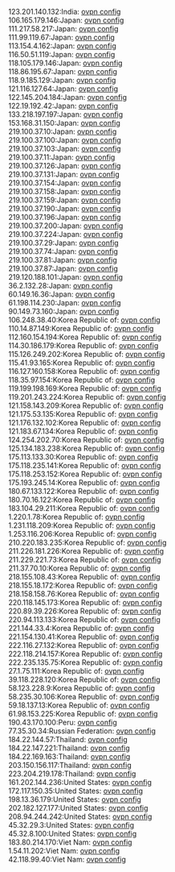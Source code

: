 123.201.140.132:India: [ovpn config](vpn/123_201_140_132.ovpn)  
106.165.179.146:Japan: [ovpn config](vpn/106_165_179_146.ovpn)  
111.217.58.217:Japan: [ovpn config](vpn/111_217_58_217.ovpn)  
111.99.119.67:Japan: [ovpn config](vpn/111_99_119_67.ovpn)  
113.154.4.162:Japan: [ovpn config](vpn/113_154_4_162.ovpn)  
116.50.51.119:Japan: [ovpn config](vpn/116_50_51_119.ovpn)  
118.105.179.146:Japan: [ovpn config](vpn/118_105_179_146.ovpn)  
118.86.195.67:Japan: [ovpn config](vpn/118_86_195_67.ovpn)  
118.9.185.129:Japan: [ovpn config](vpn/118_9_185_129.ovpn)  
121.116.127.64:Japan: [ovpn config](vpn/121_116_127_64.ovpn)  
122.145.204.184:Japan: [ovpn config](vpn/122_145_204_184.ovpn)  
122.19.192.42:Japan: [ovpn config](vpn/122_19_192_42.ovpn)  
133.218.197.197:Japan: [ovpn config](vpn/133_218_197_197.ovpn)  
153.168.31.150:Japan: [ovpn config](vpn/153_168_31_150.ovpn)  
219.100.37.10:Japan: [ovpn config](vpn/219_100_37_10.ovpn)  
219.100.37.100:Japan: [ovpn config](vpn/219_100_37_100.ovpn)  
219.100.37.103:Japan: [ovpn config](vpn/219_100_37_103.ovpn)  
219.100.37.11:Japan: [ovpn config](vpn/219_100_37_11.ovpn)  
219.100.37.126:Japan: [ovpn config](vpn/219_100_37_126.ovpn)  
219.100.37.131:Japan: [ovpn config](vpn/219_100_37_131.ovpn)  
219.100.37.154:Japan: [ovpn config](vpn/219_100_37_154.ovpn)  
219.100.37.158:Japan: [ovpn config](vpn/219_100_37_158.ovpn)  
219.100.37.159:Japan: [ovpn config](vpn/219_100_37_159.ovpn)  
219.100.37.190:Japan: [ovpn config](vpn/219_100_37_190.ovpn)  
219.100.37.196:Japan: [ovpn config](vpn/219_100_37_196.ovpn)  
219.100.37.200:Japan: [ovpn config](vpn/219_100_37_200.ovpn)  
219.100.37.224:Japan: [ovpn config](vpn/219_100_37_224.ovpn)  
219.100.37.29:Japan: [ovpn config](vpn/219_100_37_29.ovpn)  
219.100.37.74:Japan: [ovpn config](vpn/219_100_37_74.ovpn)  
219.100.37.81:Japan: [ovpn config](vpn/219_100_37_81.ovpn)  
219.100.37.87:Japan: [ovpn config](vpn/219_100_37_87.ovpn)  
219.120.188.101:Japan: [ovpn config](vpn/219_120_188_101.ovpn)  
36.2.132.28:Japan: [ovpn config](vpn/36_2_132_28.ovpn)  
60.149.16.36:Japan: [ovpn config](vpn/60_149_16_36.ovpn)  
61.198.114.230:Japan: [ovpn config](vpn/61_198_114_230.ovpn)  
90.149.73.160:Japan: [ovpn config](vpn/90_149_73_160.ovpn)  
106.248.38.40:Korea Republic of: [ovpn config](vpn/106_248_38_40.ovpn)  
110.14.87.149:Korea Republic of: [ovpn config](vpn/110_14_87_149.ovpn)  
112.160.154.194:Korea Republic of: [ovpn config](vpn/112_160_154_194.ovpn)  
114.30.186.179:Korea Republic of: [ovpn config](vpn/114_30_186_179.ovpn)  
115.126.249.202:Korea Republic of: [ovpn config](vpn/115_126_249_202.ovpn)  
115.41.93.165:Korea Republic of: [ovpn config](vpn/115_41_93_165.ovpn)  
116.127.160.158:Korea Republic of: [ovpn config](vpn/116_127_160_158.ovpn)  
118.35.97.154:Korea Republic of: [ovpn config](vpn/118_35_97_154.ovpn)  
119.199.198.169:Korea Republic of: [ovpn config](vpn/119_199_198_169.ovpn)  
119.201.243.224:Korea Republic of: [ovpn config](vpn/119_201_243_224.ovpn)  
121.158.143.209:Korea Republic of: [ovpn config](vpn/121_158_143_209.ovpn)  
121.175.53.135:Korea Republic of: [ovpn config](vpn/121_175_53_135.ovpn)  
121.176.132.102:Korea Republic of: [ovpn config](vpn/121_176_132_102.ovpn)  
121.183.67.134:Korea Republic of: [ovpn config](vpn/121_183_67_134.ovpn)  
124.254.202.70:Korea Republic of: [ovpn config](vpn/124_254_202_70.ovpn)  
125.134.183.238:Korea Republic of: [ovpn config](vpn/125_134_183_238.ovpn)  
175.113.133.30:Korea Republic of: [ovpn config](vpn/175_113_133_30.ovpn)  
175.118.235.141:Korea Republic of: [ovpn config](vpn/175_118_235_141.ovpn)  
175.118.253.152:Korea Republic of: [ovpn config](vpn/175_118_253_152.ovpn)  
175.193.245.14:Korea Republic of: [ovpn config](vpn/175_193_245_14.ovpn)  
180.67.133.122:Korea Republic of: [ovpn config](vpn/180_67_133_122.ovpn)  
180.70.16.122:Korea Republic of: [ovpn config](vpn/180_70_16_122.ovpn)  
183.104.29.211:Korea Republic of: [ovpn config](vpn/183_104_29_211.ovpn)  
1.220.1.78:Korea Republic of: [ovpn config](vpn/1_220_1_78.ovpn)  
1.231.118.209:Korea Republic of: [ovpn config](vpn/1_231_118_209.ovpn)  
1.253.116.206:Korea Republic of: [ovpn config](vpn/1_253_116_206.ovpn)  
210.220.183.235:Korea Republic of: [ovpn config](vpn/210_220_183_235.ovpn)  
211.226.181.226:Korea Republic of: [ovpn config](vpn/211_226_181_226.ovpn)  
211.229.221.73:Korea Republic of: [ovpn config](vpn/211_229_221_73.ovpn)  
211.37.70.10:Korea Republic of: [ovpn config](vpn/211_37_70_10.ovpn)  
218.155.108.43:Korea Republic of: [ovpn config](vpn/218_155_108_43.ovpn)  
218.155.18.172:Korea Republic of: [ovpn config](vpn/218_155_18_172.ovpn)  
218.158.158.76:Korea Republic of: [ovpn config](vpn/218_158_158_76.ovpn)  
220.118.145.173:Korea Republic of: [ovpn config](vpn/220_118_145_173.ovpn)  
220.89.39.226:Korea Republic of: [ovpn config](vpn/220_89_39_226.ovpn)  
220.94.113.133:Korea Republic of: [ovpn config](vpn/220_94_113_133.ovpn)  
221.144.33.4:Korea Republic of: [ovpn config](vpn/221_144_33_4.ovpn)  
221.154.130.41:Korea Republic of: [ovpn config](vpn/221_154_130_41.ovpn)  
222.116.27.132:Korea Republic of: [ovpn config](vpn/222_116_27_132.ovpn)  
222.118.214.157:Korea Republic of: [ovpn config](vpn/222_118_214_157.ovpn)  
222.235.135.75:Korea Republic of: [ovpn config](vpn/222_235_135_75.ovpn)  
27.1.75.111:Korea Republic of: [ovpn config](vpn/27_1_75_111.ovpn)  
39.118.228.120:Korea Republic of: [ovpn config](vpn/39_118_228_120.ovpn)  
58.123.228.9:Korea Republic of: [ovpn config](vpn/58_123_228_9.ovpn)  
58.235.30.106:Korea Republic of: [ovpn config](vpn/58_235_30_106.ovpn)  
59.18.137.13:Korea Republic of: [ovpn config](vpn/59_18_137_13.ovpn)  
61.98.153.225:Korea Republic of: [ovpn config](vpn/61_98_153_225.ovpn)  
190.43.170.100:Peru: [ovpn config](vpn/190_43_170_100.ovpn)  
77.35.30.34:Russian Federation: [ovpn config](vpn/77_35_30_34.ovpn)  
184.22.144.57:Thailand: [ovpn config](vpn/184_22_144_57.ovpn)  
184.22.147.221:Thailand: [ovpn config](vpn/184_22_147_221.ovpn)  
184.22.169.163:Thailand: [ovpn config](vpn/184_22_169_163.ovpn)  
203.150.156.117:Thailand: [ovpn config](vpn/203_150_156_117.ovpn)  
223.204.219.178:Thailand: [ovpn config](vpn/223_204_219_178.ovpn)  
161.202.144.236:United States: [ovpn config](vpn/161_202_144_236.ovpn)  
172.117.150.35:United States: [ovpn config](vpn/172_117_150_35.ovpn)  
198.13.36.179:United States: [ovpn config](vpn/198_13_36_179.ovpn)  
202.182.127.177:United States: [ovpn config](vpn/202_182_127_177.ovpn)  
208.94.244.242:United States: [ovpn config](vpn/208_94_244_242.ovpn)  
45.32.29.3:United States: [ovpn config](vpn/45_32_29_3.ovpn)  
45.32.8.100:United States: [ovpn config](vpn/45_32_8_100.ovpn)  
183.80.214.170:Viet Nam: [ovpn config](vpn/183_80_214_170.ovpn)  
1.54.11.202:Viet Nam: [ovpn config](vpn/1_54_11_202.ovpn)  
42.118.99.40:Viet Nam: [ovpn config](vpn/42_118_99_40.ovpn)  
